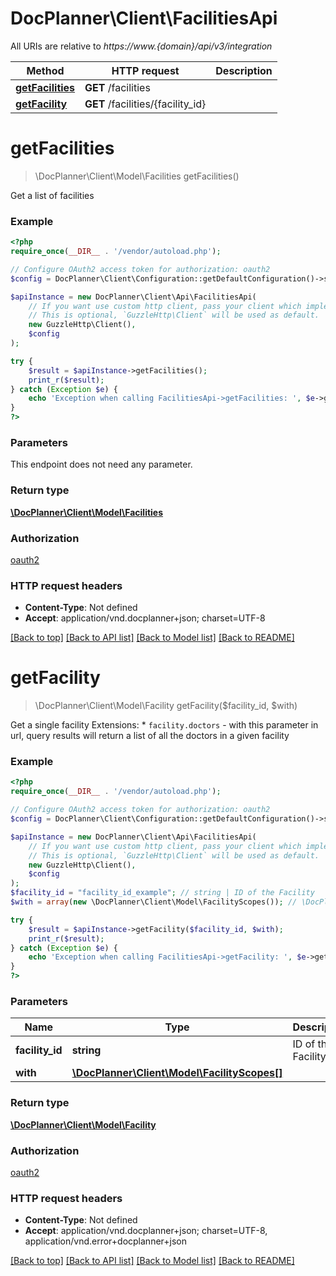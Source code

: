 # DocPlanner\Client\FacilitiesApi

All URIs are relative to *https://www.{domain}/api/v3/integration*

Method | HTTP request | Description
------------- | ------------- | -------------
[**getFacilities**](FacilitiesApi.md#getfacilities) | **GET** /facilities | 
[**getFacility**](FacilitiesApi.md#getfacility) | **GET** /facilities/{facility_id} | 

# **getFacilities**
> \DocPlanner\Client\Model\Facilities getFacilities()



Get a list of facilities

### Example
```php
<?php
require_once(__DIR__ . '/vendor/autoload.php');

// Configure OAuth2 access token for authorization: oauth2
$config = DocPlanner\Client\Configuration::getDefaultConfiguration()->setAccessToken('YOUR_ACCESS_TOKEN');

$apiInstance = new DocPlanner\Client\Api\FacilitiesApi(
    // If you want use custom http client, pass your client which implements `GuzzleHttp\ClientInterface`.
    // This is optional, `GuzzleHttp\Client` will be used as default.
    new GuzzleHttp\Client(),
    $config
);

try {
    $result = $apiInstance->getFacilities();
    print_r($result);
} catch (Exception $e) {
    echo 'Exception when calling FacilitiesApi->getFacilities: ', $e->getMessage(), PHP_EOL;
}
?>
```

### Parameters
This endpoint does not need any parameter.

### Return type

[**\DocPlanner\Client\Model\Facilities**](../Model/Facilities.md)

### Authorization

[oauth2](../../README.md#oauth2)

### HTTP request headers

 - **Content-Type**: Not defined
 - **Accept**: application/vnd.docplanner+json; charset=UTF-8

[[Back to top]](#) [[Back to API list]](../../README.md#documentation-for-api-endpoints) [[Back to Model list]](../../README.md#documentation-for-models) [[Back to README]](../../README.md)

# **getFacility**
> \DocPlanner\Client\Model\Facility getFacility($facility_id, $with)



Get a single facility  Extensions: * `facility.doctors` - with this parameter in url, query results will return a list of all the doctors in a given facility

### Example
```php
<?php
require_once(__DIR__ . '/vendor/autoload.php');

// Configure OAuth2 access token for authorization: oauth2
$config = DocPlanner\Client\Configuration::getDefaultConfiguration()->setAccessToken('YOUR_ACCESS_TOKEN');

$apiInstance = new DocPlanner\Client\Api\FacilitiesApi(
    // If you want use custom http client, pass your client which implements `GuzzleHttp\ClientInterface`.
    // This is optional, `GuzzleHttp\Client` will be used as default.
    new GuzzleHttp\Client(),
    $config
);
$facility_id = "facility_id_example"; // string | ID of the Facility
$with = array(new \DocPlanner\Client\Model\FacilityScopes()); // \DocPlanner\Client\Model\FacilityScopes[] | 

try {
    $result = $apiInstance->getFacility($facility_id, $with);
    print_r($result);
} catch (Exception $e) {
    echo 'Exception when calling FacilitiesApi->getFacility: ', $e->getMessage(), PHP_EOL;
}
?>
```

### Parameters

Name | Type | Description  | Notes
------------- | ------------- | ------------- | -------------
 **facility_id** | **string**| ID of the Facility |
 **with** | [**\DocPlanner\Client\Model\FacilityScopes[]**](../Model/\DocPlanner\Client\Model\FacilityScopes.md)|  | [optional]

### Return type

[**\DocPlanner\Client\Model\Facility**](../Model/Facility.md)

### Authorization

[oauth2](../../README.md#oauth2)

### HTTP request headers

 - **Content-Type**: Not defined
 - **Accept**: application/vnd.docplanner+json; charset=UTF-8, application/vnd.error+docplanner+json

[[Back to top]](#) [[Back to API list]](../../README.md#documentation-for-api-endpoints) [[Back to Model list]](../../README.md#documentation-for-models) [[Back to README]](../../README.md)

